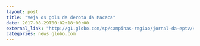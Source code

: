 ```yaml
---
layout: post
title: "Veja os gols da derota da Macaca"
date: 2017-08-29T00:02:18+00:00
external_link: "http://g1.globo.com/sp/campinas-regiao/jornal-da-eptv/videos/t/edicoes/v/ponte-preta-leva-gol-no-fim-da-partida-e-perde-para-o-atletico-mg-pelo-brasileirao/6108659/"
categories: news globo.com
---
```

